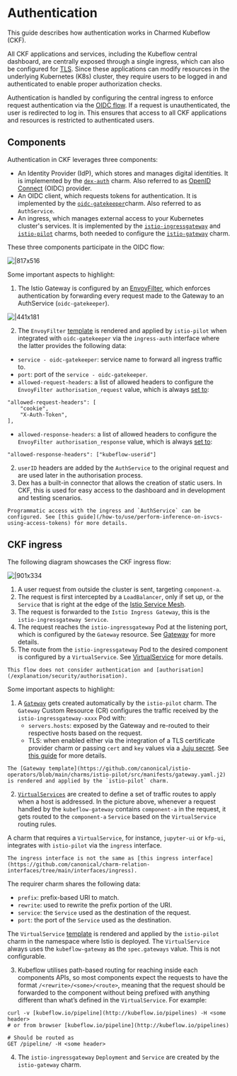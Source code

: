 
# Authentication

This guide describes how authentication works in Charmed Kubeflow (CKF).

All CKF applications and services, including the Kubeflow central dashboard, are centrally exposed through a single ingress, which can also be configured for [TLS](/how-to/manage/enable-https). Since these applications can modify resources in the underlying Kubernetes (K8s) cluster, they require users to be logged in and authenticated to enable proper authorization checks.

Authentication is handled by configuring the central ingress to enforce request authentication via the [OIDC flow](https://openid.net/developers/how-connect-works/). If a request is unauthenticated, the user is redirected to log in. This ensures that access to all CKF applications and resources is restricted to authenticated users.

## Components

Authentication in CKF leverages three components:

* An Identity Provider (IdP), which stores and manages digital identities. It is implemented by the [`dex-auth`](https://charmhub.io/dex-auth) charm. Also referred to as [OpenID Connect](https://openid.net/developers/how-connect-works/) (OIDC) provider.
* An OIDC client, which requests tokens for authentication. It is implemented by the [`oidc-gatekeeper`](https://charmhub.io/oidc-gatekeeper)charm. Also referred to as `AuthService`.
* An ingress, which manages external access to your Kubernetes cluster's services. It is implemented by the [`istio-ingressgateway`](https://charmhub.io/istio-ingressgateway) and [`istio-pilot`](https://charmhub.io/istio-pilot) charms, both needed to configure the [`istio-gateway`](https://charmhub.io/istio-gateway) charm.

These three components participate in the OIDC flow:

![|817x516](https://lh7-rt.googleusercontent.com/docsz/AD_4nXf9QDpJCgvMBmZUdZmSfDoPeTvyd6wp4RScUzraVl18m7EepbF2dD_1acYL_yCbs3RWilizFGyndNUj58jSPLNrp4zuUh4drDE6nHQk1rM48PYZLEQp3GozbejtxAmkfMnM-2sNJQ?key=SrX5YuUQuGxBwuQShTxtGA)

Some important aspects to highlight:

1. The Istio Gateway is configured by an [EnvoyFilter](https://istio.io/latest/docs/reference/config/networking/envoy-filter/), which enforces authentication by forwarding every request made to the Gateway to an AuthService (`oidc-gatekeeper`).

![|441x181](https://lh7-rt.googleusercontent.com/docsz/AD_4nXcIIlC0KAzPN2dwo38HlmI4SdwwOUwb7rCWqJ-Ks8vvDSmh0X3R2NiOL0PVafL7sdtUzn4XMhbJhMvw-Vo-8-yRRK-y9hjw1uY1yYEtPrLQh1J65CWRqztgvUsLhF5tG3ToR9AmDw?key=SrX5YuUQuGxBwuQShTxtGA)

2. The `EnvoyFilter` [template](https://github.com/canonical/istio-operators/blob/main/charms/istio-pilot/src/manifests/auth_filter.yaml.j2) is rendered and applied by `istio-pilot` when integrated with `oidc-gatekeeper` via the `ingress-auth` interface where the latter provides the following data:
  * `service - oidc-gatekeeper`: service name to forward all ingress traffic to.
   * `port`: port of the `service - oidc-gatekeeper`.
   * `allowed-request-headers`: a list of allowed headers to configure the `EnvoyFilter authorisation_request` value, which is always [set to](https://github.com/canonical/oidc-gatekeeper-operator/blob/c420d71465557fbe3419a7ef3b658552b39d9793/src/charm.py#L196C1-L199C23):
```
"allowed-request-headers": [
    "cookie",
    "X-Auth-Token",
],
```
   * `allowed-response-headers`: a list of allowed headers to configure the `EnvoyFilter authorisation_response` value, which is always [set to](https://github.com/canonical/oidc-gatekeeper-operator/blob/c420d71465557fbe3419a7ef3b658552b39d9793/src/charm.py#L200C1-L200C69):
```
"allowed-response-headers": ["kubeflow-userid"]
```

2. `userID` headers are added by the `AuthService` to the original request and are used later in the authorisation process.
4. Dex has a built-in connector that allows the creation of static users. In CKF, this is used for easy access to the dashboard and in development and testing scenarios.

```{note}
Programmatic access with the ingress and `AuthService` can be configured. See [this guide](/how-to/use/perform-inference-on-isvcs-using-access-tokens) for more details.
```

## CKF ingress

The following diagram showcases the CKF ingress flow:

![|901x334](https://lh7-rt.googleusercontent.com/docsz/AD_4nXf8cKGzv2YrrWxv5T1ZEqMnLMeyg6fMjh5Pvub0I06Rt4EQXxrLPcc0i5y_9n1zX6154H742-PbE7STGZXXzWSbjOW13d7qxKSCnfBVEn9PHoS8OoAIsRzUqHXLEV20sLCwXbJp?key=SrX5YuUQuGxBwuQShTxtGA)

1. A user request from outside the cluster is sent, targeting `component-a`.
2. The request is first intercepted by a `LoadBalancer`, only if set up, or the `Service` that is right at the edge of the [Istio Service Mesh](https://istio.io/latest/about/service-mesh/).
4. The request is forwarded to the `Istio Ingress Gateway`, this is the `istio-ingressgateway Service`.
5. The request reaches the `istio-ingressgateway` Pod at the listening port, which is configured by the `Gateway` resource. See [Gateway](https://istio.io/latest/docs/reference/config/networking/gateway/) for more details.
6. The route from the `istio-ingressgateway` Pod to the desired component is configured by a `VirtualService`. See [VirtualService](https://istio.io/latest/docs/reference/config/networking/virtual-service/) for more details.

```{note}
This flow does not consider authentication and [authorisation](/explanation/security/authorisation).
```

Some important aspects to highlight:

1. A [`Gateway`](https://istio.io/latest/docs/reference/config/networking/gateway/) gets created automatically by the `istio-pilot` charm. The `Gateway` Custom Resource (CR) configures the traffic received by the `istio-ingressgateway-xxxx` Pod with:
    * `servers.hosts`: exposed by the Gateway and re-routed to their respective hosts based on the request.
   * TLS: when enabled either via the integration of a TLS certificate provider charm or passing `cert` and `key` values via a [Juju secret](https://documentation.ubuntu.com/juju/3.6/reference/secret/). See [this guide](https://istio.io/latest/docs/tasks/traffic-management/ingress/secure-ingress/#configure-a-tls-ingress-gateway-for-a-single-host) for more details.

```{note}
The [Gateway template](https://github.com/canonical/istio-operators/blob/main/charms/istio-pilot/src/manifests/gateway.yaml.j2) is rendered and applied by the `istio-pilot` charm.
```

2. [`VirtualServices`](https://istio.io/latest/docs/reference/config/networking/virtual-service/) are created to define a set of traffic routes to apply when a host is addressed. In the picture above, whenever a request handled by the `kubeflow-gateway` contains `component-a` in the request, it gets routed to the `component-a` `Service` based on the `VirtualService` routing rules.

A charm that requires a `VirtualService`, for instance, `jupyter-ui` or `kfp-ui`, integrates with `istio-pilot` via the `ingress` interface.

```{note}
The ingress interface is not the same as [this ingress interface](https://github.com/canonical/charm-relation-interfaces/tree/main/interfaces/ingress).
```

The requirer charm shares the following data:

* `prefix`: prefix-based URI to match.
* `rewrite`: used to rewrite the prefix portion of the URI.
* `service`: the `Service` used as the destination of the request.
* `port`: the port of the `Service` used as the destination.

The `VirtualService` [template](https://github.com/canonical/istio-operators/blob/main/charms/istio-pilot/src/manifests/virtual_service.yaml.j2) is rendered and applied by the `istio-pilot` charm in the namespace where Istio is deployed. The `VirtualService` always uses the `kubeflow-gateway` as the `spec.gateways` value. This is not configurable.

3. Kubeflow utilises path-based routing for reaching inside each components APIs, so most components expect the requests to have the format `/<rewrite>/<some>/<route>`, meaning that the request should be forwarded to the component without being prefixed with anything different than what’s defined in the `VirtualService`. For example:
```
curl -v [kubeflow.io/pipeline](http://kubeflow.io/pipelines) -H <some header>
# or from browser [kubeflow.io/pipeline](http://kubeflow.io/pipelines)

# Should be routed as
GET /pipeline/ -H <some header>
```
4. The `istio-ingressgateway` `Deployment` and `Service` are created by the `istio-gateway` charm.
